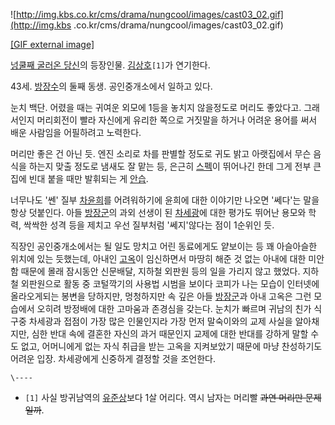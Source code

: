 ![http://img.kbs.co.kr/cms/drama/nungcool/images/cast03_02.gif](http://img.kbs
.co.kr/cms/drama/nungcool/images/cast03_02.gif)

[[GIF external
image]](http://img.kbs.co.kr/cms/drama/nungcool/images/cast03_02.gif)

[넝쿨째 굴러온 당신](%EB%84%9D%EC%BF%A8%EC%A7%B8%20%EA%B5%B4%EB%9F%AC%EC%98%A8%20%EB%8B%B9%EC%8B%A0.md)의 등장인물.
[김상호](%EA%B9%80%EC%83%81%ED%98%B8%28%EB%B0%B0%EC%9A%B0%29.md)`[1]`가 연기한다.

43세. [방장수](%EB%B0%A9%EC%9E%A5%EC%88%98.md)의 둘째 동생. 공인중개소에서 일하고 있다.

눈치 백단. 어렸을 때는 귀여운 외모에 1등을 놓치지 않을정도로 머리도 좋았다고. 그래서인지 머리회전이 빨라 자신에게 유리한 쪽으로 거짓말을
하거나 어려운 용어를 써서 배운 사람임을 어필하려고 노력한다.

머리만 좋은 건 아닌 듯. 엔진 소리로 차를 판별할 정도로 귀도 밝고 아랫집에서 무슨 음식을 하는지 맞출 정도로 냄새도 잘 맡는 등, 은근히
[스펙](%EC%8A%A4%ED%8E%99.md)이 뛰어나긴 한데 그게 전부 큰집에 빈대 붙을 때만 발휘되는 게
[안습](%EC%95%88%EC%8A%B5.md).

너무나도 '쎈' 질부 [차윤희](%EC%B0%A8%EC%9C%A4%ED%9D%AC.md)를 어려워하기에 윤희에 대한 이야기만 나오면
'쎄다'는 말을 항상 덧붙인다. 아들 [방장군](%EB%B0%A9%EC%9E%A5%EA%B5%B0.md)의 과외 선생이 된
[차세광](%EC%B0%A8%EC%84%B8%EA%B4%91.md)에 대한 평가도 뛰어난 용모와 학력, 싹싹한 성격 등을 제치고 우선
질부처럼 '쎄지'않다는 점이 1순위인 듯.

직장인 공인중개소에서는 될 일도 망치고 어린 동료에게도 얕보이는 등 꽤 아슬아슬한 위치에 있는 듯했는데, 아내인
[고옥](%EA%B3%A0%EC%98%A5.md)이 임신하면서 마땅히 해준 것 없는 아내에 대한 미안함 때문에 몰래 잠시동안 신문배달,
지하철 외판원 등의 일을 가리지 않고 했었다. 지하철 외판원으로 활동 중 코털깍기의 사용법 시범을 보이다 코피가 나는 모습이 인터넷에
올라오게되는 봉변을 당하지만, 멍청하지만 속 깊은 아들 [방장군](%EB%B0%A9%EC%9E%A5%EA%B5%B0.md)과 아내
고옥은 그런 모습에서 오히려 방정배에 대한 고마움과 존경심을 갖는다. 눈치가 빠르며 귀남의 친가 식구중 차세광과 접점이 가장 많은 인물인지라
가장 먼저 말숙이와의 교제 사실을 알아채지만, 심한 반대 속에 결혼한 자신의 과거 때문인지 교제에 대한 반대를 강하게 말할 수도 없고,
어머니에게 없는 자식 취급을 받는 고옥을 지켜보았기 때문에 마냥 찬성하기도 어려운 입장. 차세광에게 신중하게 결정할 것을 조언한다.

`\----`

  * `[1]` 사실 방귀남역의 [유준상](%EC%9C%A0%EC%A4%80%EC%83%81.md)보다 1살 어리다. 역시 남자는 머리빨 <del>과연 머리만 문제일까</del>.


